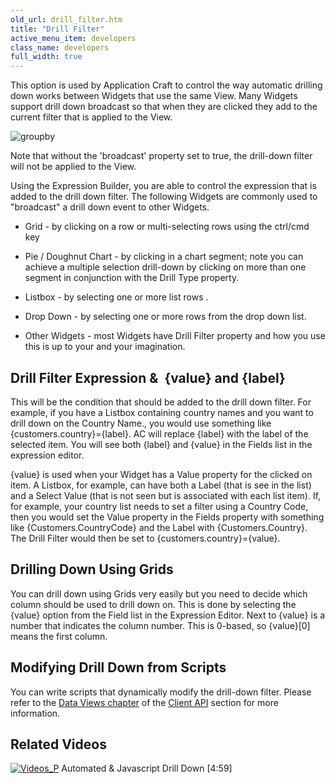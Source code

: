 ```yaml
---
old_url: drill_filter.htm
title: "Drill Filter"
active_menu_item: developers
class_name: developers
full_width: true
---
```



This option is used by Application Craft to control the way automatic drilling down works between Widgets that use the same View. Many Widgets support drill down broadcast so that when they are clicked they add to the current filter that is applied to the View.

![groupby](/img/docs/groupby.zoom79.png)

Note that without the 'broadcast' property set to true, the drill-down filter will not be applied to the View.

Using the Expression Builder, you are able to control the expression that is added to the drill down filter. The following Widgets are commonly used to "broadcast" a drill down event to other Widgets.

 - Grid - by clicking on a row or multi-selecting rows using the ctrl/cmd key

 - Pie / Doughnut Chart - by clicking in a chart segment; note you can achieve a multiple selection drill-down by clicking on more than one segment in conjunction with the Drill Type property.

 - Listbox - by selecting one or more list rows .

 - Drop Down - by selecting one or more rows from the drop down list.

 - Other Widgets - most Widgets have Drill Filter property and how you use this is up to your and your imagination.

## Drill Filter Expression &  {value} and {label}

This will be the condition that should be added to the drill down filter. For example, if you have a Listbox containing country names and you want to drill down on the Country Name., you would use something like {customers.country}={label}. AC will replace {label} with the label of the selected item. You will see both {label} and {value} in the Fields list in the expression editor.

{value} is used when your Widget has a Value property for the clicked on item. A Listbox, for example, can have both a Label (that is see in the list) and a Select Value (that is not seen but is associated with each list item). If, for example, your country list needs to set a filter using a Country Code, then you would set the Value property in the Fields property with something like {Customers.CountryCode} and the Label with {Customers.Country}. The Drill Filter would then be set to {customers.country}={value}.

## Drilling Down Using Grids

You can drill down using Grids very easily but you need to decide which column should be used to drill down on. This is done by selecting the {value} option from the Field list in the Expression Editor. Next to {value} is a number that indicates the column number. This is 0-based, so {value}[0] means the first column.

## Modifying Drill Down from Scripts

You can write scripts that dynamically modify the drill-down filter. Please refer to the [Data Views chapter](/developers/documentation/scripting-apis/client-api/data-view-functions/) of the [Client API](/developers/documentation/scripting-apis/client-api/) section for more information.

## Related Videos

[![Videos\_P](/img/docs/videos_p.png)](http://www.youtube.com/v/t-MozAiRF0Q?autoplay=1&hd=1&fs=1&showsearch=0&rel=0&) Automated & Javascript Drill Down [4:59]
